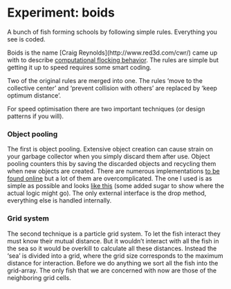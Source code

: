 <!--
  id: 2555
  date: 2014-04-22T15:38:25
  modified: 2015-10-25T07:01:50
  slug: experiment-boids
  type: post
  categories: uncategorized
  tags: Perlin Noise, cool shit, experiment, particles
-->

# Experiment: boids

<p>A  bunch of fish forming schools by following simple rules. Everything you see is coded.</p>
<p>Boids is the name [Craig Reynolds](http://www.red3d.com/cwr/) came up with to describe <a href="http://www.red3d.com/cwr/boids/">computational flocking behavior</a>. The rules  are simple but getting it up to speed requires some smart coding.</p>
<p>Two of the original rules are merged into one. The rules &#8216;move to the collective center&#8217; and &#8216;prevent collision with others&#8217; are replaced by &#8216;keep optimum distance&#8217;.</p>
<p>For speed optimisation there are two important techniques (or design patterns if you will).</p>
<h3>Object pooling</h3>
<p>The first is object pooling. Extensive object creation can cause strain on your garbage collector when you simply discard them after use. Object pooling counters this by saving the discarded objects and recycling them when new objects are created. There are numerous implementations <a href="http://www.google.nl/search?safe=off&#038;client=chrome-mobile&#038;espv=1&#038;ei=stgpUvr1EImQtAbnhYCYBw&#038;q=object+pooling+javascript&#038;oq=object+pooling+javascript&#038;gs_l=mobile-gws-serp.12..0.9639.11345.0.12975.4.4.0.0.0.0.244.832.0j2j2.4.0....0...1c.1.26.mobile-gws-serp..0.4.823.BVd5b-wQzZ4">to be found online</a> but a lot of them are overcomplicated. The one I used is as simple as possible and looks <a href="https://gist.github.com/Sjeiti/6422815#file-objectpool-js">like this</a> (some added sugar to show where the actual logic might go). The only external interface is the drop method, everything else is handled internally.</p>
<h3>Grid system</h3>
<p>The second technique is a particle grid system. To let the fish interact they must know their mutual distance. But it wouldn&#8217;t interact with all the fish in the sea so it would be overkill to calculate all these distances. Instead the &#8216;sea&#8217; is divided into a grid, where the grid size corresponds to the maximum distance for interaction. Before we do anything we sort all the fish into the grid-array. The only fish that we are concerned with now are those of the neighboring grid cells.</p>
<p><!--Visual assets and seedable prng--></p>
<pre><code data-language="javascript" data-src="/static/experiment/boids.js"></code></pre>
